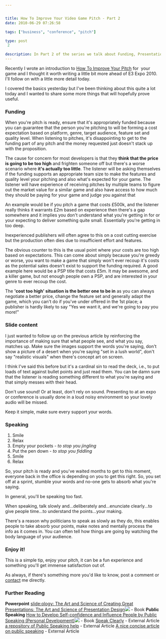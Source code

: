 ```yaml
---


title: How To Improve Your Video Game Pitch - Part 2
date: 2010-06-29 07:26:58

tags: ["business", "conference", "pitch"]

type: post
 2

description: In Part 2 of the series we talk about Funding, Presentations, Speaking and include some useful Further Reading
---
```

Recently I wrote an introduction to [How To Improve Your
Pitch](/2010/06/improve-pitch.html) for  your game and I thought it
worth writing a little bit more ahead of E3 Expo 2010. I'll follow on
with a little more detail today.

 I covered the basics yesterday but I've been thinking about this quite
a lot today and I wanted to share some more things that will hopefully
prove useful.

<!-- more -->

### Funding

When you're pitch is ready, ensure that it's appropriately funded
because you can guarantee that the person you're pitching to will be
forming a cost expectation based on platform, genre, target audience,
feature set and quality level. When listening to pitches, it's
disappointing to get to the funding part of any pitch and the money
requested just doesn't stack up with the proposition.

The cause for concern for most developers is that they **think that the
price is going to be too high** and frighten someone off but there's a
worse scenario where **it's actually too little**. The listener will be
asking themselves if the funding supports an appropriate team size to
make the features and quality level your pitching and also what's
expected for your game. The listener will have experience of receiving
pitches by multiple teams to figure out the market value for a similar
game and also have access to how much they should be paying for your
game and judge you against that

An example would be if you pitch a game that costs £500k, and the
listener really thinks it warrants £2m based on experience then there's
a gap somewhere and it implies you don't understand what you're getting
in for or your expecting to deliver something quite small. Essentially
you're getting in too deep.

Inexperienced publishers will often agree to this on a cost cutting
exercise but the production often dies due to insufficient effort and
features.

The obvious counter to this is the usual point where your costs are too
high based on expectations. This can come about simply because you're
greedy or worse, you want to make a game that simply won't ever recoup
it's costs as the potential sales doesn't exist to support the funding
required. A good example here would be a PSP title that costs £5m. It
may be awesome, and a killer game, but not enough people own a PSP, and
are interested in your genre to ever recoup the cost.

The **'cost too high' situation is the better one to be in** as you can
always negotiate a better price, change the feature set and generally
adapt the game, which you can't do if you've under offered in the 1st
place; a publisher is hardly likely to say "Yes we want it, and we're
going to pay you more!"

### Slide content

I just wanted to follow up on the previous article by reinforcing the
importance of making sure that what people see, and what you say,
matches up. Make sure the images support the words you're saying, don't
show a picture of a desert when you're saying "set in a lush world",
don't say "realistic visuals" when there's concept art on screen.

I think I've said this before but it's a cardinal sin to read the deck,
i.e., to put loads of text against bullet points and just read them. You
can be damn sure that the listener is reading something different to
what you're saying and that simply messes with their head.

Don't use sound! Or at least, don't rely on sound. Presenting to at an
expo or conference is usually done in a loud noisy environment so your
lovely audio will be missed.

Keep it simple, make sure every support your words.

### Speaking

1.  Smile
2.  Relax
3.  Empty your pockets - *to stop you jingling*
4.  Put the pen down - *to stop you fiddling*
5.  Smile
6.  Relax

So, your pitch is ready and you've waited months to get to this moment,
everyone back in the office is depending on you to get this right. So,
you set off at a sprint, stumble your words and no-one gets to absorb
what you're saying.

In general, you'll be speaking too fast.

When speaking, talk slowly and...deliberately and...enunciate
clearly...to give people time...to understand the points...your making.

There's a reason why politicians to speak as slowly as they do, this
enables people to take absorb your points, make notes and mentally
process the info as it comes in. You can often tell how things are going
by watching the body language of your audience.

### Enjoy it!

This is a simple tip, enjoy your pitch, it can be a fun experience and
something you'll get immense satisfaction out of.

As always, if there's something more you'd like to know, post a comment
or [contact](/contact) me directly.

### Further Reading

**Powerpoint**
 [slide:ology: The Art and Science of Creating Great
Presentations: The Art and Science of Presentation
Design](http://www.amazon.co.uk/gp/product/0596522347?ie=UTF8&tag=gamedevelcons-21&linkCode=as2&camp=1634&creative=19450&creativeASIN=0596522347)![](/assets/ir?t=gamedevelcons-21&l=as2&o=2&a=0596522347) -
Book
 **Public Speaking**
 [How to Develop Self-confidence and Influence People by Public Speaking
(Personal
Development)](http://www.amazon.co.uk/gp/product/0749305797?ie=UTF8&tag=gamedevelcons-21&linkCode=as2&camp=1634&creative=19450&creativeASIN=0749305797)![](/assets/ir?t=gamedevelcons-21&l=as2&o=2&a=0749305797) -
Book
 [Speak Clearly](http://www.wikihow.com/Speak-Clearly) - External
Article
 [a repository of Public Speaking
help](http://www.wikihow.com/Speak-Clearly) - External Article
 [A nice concise article on public
speaking](http://www.ehow.co.uk/way_5188340_presentation-tips-public-speaking.html) - External Article
